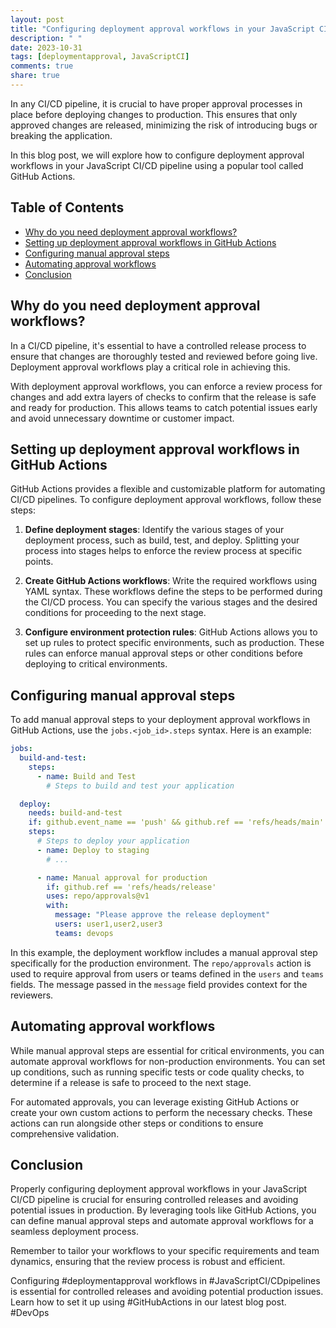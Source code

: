 ```yaml
---
layout: post
title: "Configuring deployment approval workflows in your JavaScript CI/CD pipeline"
description: " "
date: 2023-10-31
tags: [deploymentapproval, JavaScriptCI]
comments: true
share: true
---
```


In any CI/CD pipeline, it is crucial to have proper approval processes in place before deploying changes to production. This ensures that only approved changes are released, minimizing the risk of introducing bugs or breaking the application.

In this blog post, we will explore how to configure deployment approval workflows in your JavaScript CI/CD pipeline using a popular tool called GitHub Actions.

## Table of Contents
- [Why do you need deployment approval workflows?](#why-do-you-need-deployment-approval-workflows)
- [Setting up deployment approval workflows in GitHub Actions](#setting-up-deployment-approval-workflows-in-github-actions)
- [Configuring manual approval steps](#configuring-manual-approval-steps)
- [Automating approval workflows](#automating-approval-workflows)
- [Conclusion](#conclusion)

## Why do you need deployment approval workflows?

In a CI/CD pipeline, it's essential to have a controlled release process to ensure that changes are thoroughly tested and reviewed before going live. Deployment approval workflows play a critical role in achieving this.

With deployment approval workflows, you can enforce a review process for changes and add extra layers of checks to confirm that the release is safe and ready for production. This allows teams to catch potential issues early and avoid unnecessary downtime or customer impact.

## Setting up deployment approval workflows in GitHub Actions

GitHub Actions provides a flexible and customizable platform for automating CI/CD pipelines. To configure deployment approval workflows, follow these steps:

1. **Define deployment stages**: Identify the various stages of your deployment process, such as build, test, and deploy. Splitting your process into stages helps to enforce the review process at specific points.

2. **Create GitHub Actions workflows**: Write the required workflows using YAML syntax. These workflows define the steps to be performed during the CI/CD process. You can specify the various stages and the desired conditions for proceeding to the next stage.

3. **Configure environment protection rules**: GitHub Actions allows you to set up rules to protect specific environments, such as production. These rules can enforce manual approval steps or other conditions before deploying to critical environments.

## Configuring manual approval steps

To add manual approval steps to your deployment approval workflows in GitHub Actions, use the `jobs.<job_id>.steps` syntax. Here is an example:

```yaml
jobs:
  build-and-test:
    steps:
      - name: Build and Test
        # Steps to build and test your application

  deploy:
    needs: build-and-test
    if: github.event_name == 'push' && github.ref == 'refs/heads/main'
    steps:
      # Steps to deploy your application
      - name: Deploy to staging
        # ...

      - name: Manual approval for production
        if: github.ref == 'refs/heads/release'
        uses: repo/approvals@v1
        with:
          message: "Please approve the release deployment"
          users: user1,user2,user3
          teams: devops
```

In this example, the deployment workflow includes a manual approval step specifically for the production environment. The `repo/approvals` action is used to require approval from users or teams defined in the `users` and `teams` fields. The message passed in the `message` field provides context for the reviewers.

## Automating approval workflows

While manual approval steps are essential for critical environments, you can automate approval workflows for non-production environments. You can set up conditions, such as running specific tests or code quality checks, to determine if a release is safe to proceed to the next stage.

For automated approvals, you can leverage existing GitHub Actions or create your own custom actions to perform the necessary checks. These actions can run alongside other steps or conditions to ensure comprehensive validation.

## Conclusion

Properly configuring deployment approval workflows in your JavaScript CI/CD pipeline is crucial for ensuring controlled releases and avoiding potential issues in production. By leveraging tools like GitHub Actions, you can define manual approval steps and automate approval workflows for a seamless deployment process.

Remember to tailor your workflows to your specific requirements and team dynamics, ensuring that the review process is robust and efficient.

Configuring #deploymentapproval workflows in #JavaScriptCI/CDpipelines is essential for controlled releases and avoiding potential production issues. Learn how to set it up using #GitHubActions in our latest blog post. #DevOps
